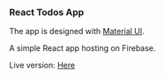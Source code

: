 ### React Todos App

The app is designed with [Material UI](https://material-ui.com/).

A simple React app hosting on Firebase.

Live version: [Here](https://react-todo-app-13121997.firebaseapp.com/)
